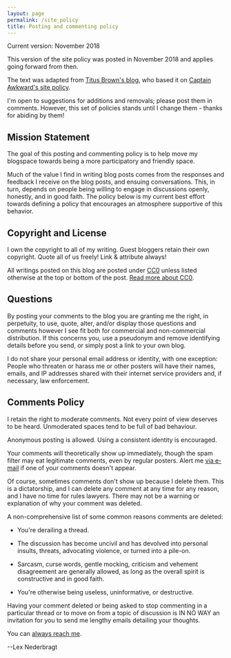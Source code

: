 ```yaml
---
layout: page
permalink: /site_policy
title: Posting and commenting policy
---
```


Current version: November 2018

This version of the site policy was posted in November 2018 and applies going
forward from then.

The text was adapted from [Titus Brown's blog](http://ivory.idyll.org/blog/2015-site-policies.html), who based it on [Captain Awkward's site policy](http://captainawkward.com/site-policies-and-faqs/).

I'm open to suggestions for additions and removals; please post them in
comments. However, this set of policies stands until I change them -
thanks for abiding by them!

Mission Statement
-----------------

The goal of this posting and commenting policy is to help move my
blogspace towards being a more participatory and friendly space.

Much of the value I find in writing blog posts comes from the responses
and feedback I receive on the blog posts, and ensuing conversations.
This, in turn, depends on people being willing to engage in discussions
openly, honestly, and in good faith. The policy below is my current best
effort towards defining a policy that encourages an atmosphere
supportive of this behavior.


Copyright and License
---------------------

I own the copyright to all of my writing. Guest bloggers retain their
own copyright. Quote all of us freely! Link & attribute always!

All writings posted on this blog are posted under
[CC0](http://creativecommons.org/publicdomain/zero/1.0/legalcode.txt)
unless listed otherwise at the top or bottom of the post.
[Read more about CC0](https://creativecommons.org/about/cc0).

Questions
---------

By posting your comments to the blog you are granting me the right, in
perpetuity, to use, quote, alter, and/or display those questions and
comments however I see fit both for commercial and non-commercial
distribution. If this concerns you, use a pseudonym and remove
identifying details before you send, or simply post a link to your own
blog.

I do not share your personal email address or identity, with one
exception: People who threaten or harass me or other posters will have
their names, emails, and IP addresses shared with their internet service
providers and, if necessary, law enforcement.

Comments Policy
---------------

I retain the right to moderate comments. Not every point of view deserves
to be heard. Unmoderated spaces tend to be full of bad behaviour.

Anonymous posting is allowed. Using a consistent identity is encouraged.

Your comments will theoretically show up immediately, though the spam
filter may eat legitimate comments, even by regular posters. Alert me
[via e-mail](contact) if one of your comments doesn't appear.

Of course, sometimes comments don't show up because I delete them. This
is a dictatorship, and I can delete any comment at any time for any
reason, and I have no time for rules lawyers. There may not be a warning
or explanation of why your comment was deleted.

A non-comprehensive list of some common reasons comments are deleted:

-   You're derailing a thread.

-   The discussion has become uncivil and has devolved into personal
    insults, threats, advocating violence, or turned into a pile-on.

-   Sarcasm, curse words, gentle mocking, criticism and vehement
    disagreement are generally allowed, as long as the overall spirit is
    constructive and in good faith.

-   You're otherwise being useless, uninformative, or destructive.

Having your comment deleted or being asked to stop commenting in a
particular thread or to move on from a topic of discussion is IN NO WAY
an invitation for you to send me lengthy emails detailing your thoughts.

You can [always reach me](contact).

--Lex Nederbragt
